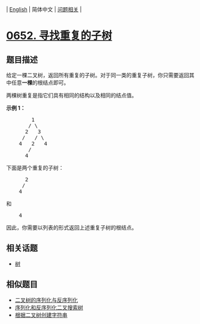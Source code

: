 
| [English](README_EN.md) | 简体中文 | [问题相关](QUESTION.md) |
# [0652. 寻找重复的子树](https://leetcode-cn.com/problems/find-duplicate-subtrees/)
## 题目描述
<p>给定一棵二叉树，返回所有重复的子树。对于同一类的重复子树，你只需要返回其中任意<strong>一棵</strong>的根结点即可。</p>

<p>两棵树重复是指它们具有相同的结构以及相同的结点值。</p>

<p><strong>示例 1：</strong></p>

<pre>        1
       / \
      2   3
     /   / \
    4   2   4
       /
      4
</pre>

<p>下面是两个重复的子树：</p>

<pre>      2
     /
    4
</pre>

<p>和</p>

<pre>    4
</pre>

<p>因此，你需要以列表的形式返回上述重复子树的根结点。</p>

## 相关话题
- [树](https://leetcode-cn.com/tag/tree)
## 相似题目
- [二叉树的序列化与反序列化](../0297/README.md)
- [序列化和反序列化二叉搜索树](../0449/README.md)
- [根据二叉树创建字符串](../0606/README.md)
